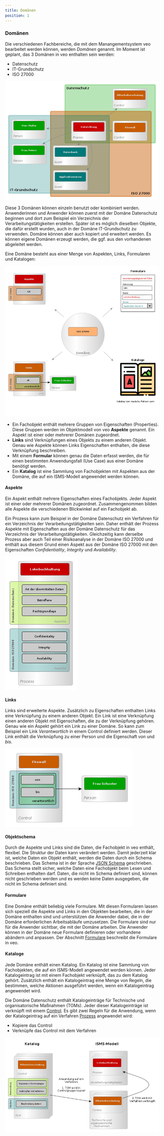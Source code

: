 ```yaml
---
title: Domänen
position: 1
---
```


### Domänen

Die verschiedenen Fachbereiche, die mit dem Manangementsystem veo bearbeitet werden können, werden *Domänen* genannt. Im Moment ist geplant, das 3 Domänen in veo enthalten sein werden:

* Datenschutz
* IT-Grundschutz
* ISO 27000

![veo-domains](media/veo-domains.png)

Diese 3 Domänen können einzeln benutzt oder kombiniert werden. Anwenderinnen und Anwender können zuerst mit der Domäne Datenschutz beginnen und dort zum Beispiel ein Verzeichnis der Verarbeitungstätigkeiten erstellen.
Später ist es möglich dieselben Objekte, die dafür erstellt wurden, auch in der Domäne IT-Grundschutz zu verwenden. Domäne können aber auch kopiert und erweitert werden. Es können eigene Domänen erzeugt werden, die ggf. aus den vorhandenen abgeleitet werden.

Eine Domäne besteht aus einer Menge von Aspekten, Links, Formularen und Katalogen:

![veo-domaene](media/veo-domaene.png)

* Ein Fachobjekt enthält mehrere Gruppen von Eigenschaften (Properties). Diese Gruppen werden im Objektmodell von veo **Aspekte** genannt. Ein Aspekt ist einer oder mehrerer Domänen zugeordnet.
* **Links** sind Verknüpfungen eines Objekts zu einem anderen Objekt. Genau wie Aspekte können Links Eigenschaften enthalten, die diese Verknüpfung beschreiben.
* Mit einem **Formular** können genau die Daten erfasst werden, die für einen bestimmten Anwendungsfall (Use Case) aus einer Domäne benötigt werden.
* Ein **Katalog** ist eine Sammlung von Fachobjekten mit Aspekten aus der Domäne, die auf ein ISMS-Modell angewendet werden können.

#### Aspekte

Ein Aspekt enthält mehrere Eigenschaften eines Fachobjekts. Jeder Aspekt ist einer oder mehrerer Domänen zugeordnet. Zusammengenommen bilden alle Aspekte die verschiedenen Blickwinkel auf ein Fachobjekt ab.

Ein Prozess kann zum Beispiel in der Domäne Datenschutz ein Verfahren für ein Verzeichnis der Verarbeitungstätigkeiten sein. Daher enthält der Prozess Aspekte mit Eigenschaften aus der Domäne Datenschutz für das Verzeichnis der Verarbeitungstätigkeiten. Gleichzeitig kann derselbe Prozess aber auch Teil einer Risikoanalyse in der Domäne ISO 27000 und enthält aus diesem Grund einen Aspekt aus der Domäne ISO 27000 mit den Eigenschaften *Confidentiality*, *Integrity* und *Availability*.

![veo-aspekte](media/veo-aspekte.png)

#### Links

Links sind erweiterte Aspekte. Zusätzlich zu Eigenschaften enthalten Links eine Verknüpfung zu einem anderen Objekt. Ein Link ist eine Verknüpfung einen anderen Objekt mit Eigenschaften, die zu der Verknüpfung gehören. Genau wie ein Aspekt gehört ein Link zu einer Domäne. So kann zum Beispiel ein Link *Verantwortlich* in einem Control definiert werden. Dieser Link enthält die Verknüpfung zu einer Person und die Eigenschaft *von* und *bis*.

![veo-links](media/veo-links.png)

#### Objektschema

Durch die Aspekte und Links sind die Daten, die Fachobjekt in veo enthält, flexibel. Die Struktur der Daten kann verändert werden. Damit jederzeit klar ist, welche Daten ein Objekt enthält, werden die Daten durch ein Schema beschrieben. Das Schema ist in der Sprache [JSON Schema](https://json-schema.org/) geschrieben. Das Schema stellt sicher, welche Daten eine Fachobjekt beim Lesen und Schreiben enthalten darf. Daten, die nicht im Schema definiert sind, können nicht geschrieben werden und es werden keine Daten ausgegeben, die nicht im Schema definiert sind.

#### Formulare

Eine Domäne enthält beliebig viele Formulare. Mit diesen Formularen lassen sich speziell die Aspekte und Links in den Objekten bearbeiten, die in der Domäne enthalten sind und unterstützen die Anwender dabei, die in der Domäne erforderlichen Arbeitsabläufe umzusetzen. Die Formulare sind nur für die Anwender sichtbar, die mit der Domäne arbeiten. Die Anwender können in der Domäne neue Formulare definieren oder vorhandene abändern und anpassen. Der Abschnitt [Formulare](forms) beschreibt die Formulare in veo.

#### Kataloge

Jede Domäne enthält einen Katalog. Ein Katalog ist eine Sammlung von Fachobjekten, die auf ein ISMS-Modell angewendet werden können. Jeder Katalogeintrag ist mit einem Fachobjekt verknüpft, das zu dem Katalog gehört. Zusätzlich enthält ein Katalogeintrag eine Menge von Regeln, die bestimmen, welche Aktionen ausgeführt werden, wenn ein Katalogeintrag angewendet wird.

Die Domäne Datenschutz enthält Katalogeinträge für Technische und organisatorische Maßnahmen (TOMs). Jeder dieser Katalogeinträge ist verknüpft mit einem [Control](objects#control). Es gibt zwei Regeln für die Anwendung, wenn der Katalogeintrag auf ein Verfahren [Prozess](objects#prozess) angewendet wird:

* Kopiere das Control
* Verknüpfe das Control mit dem Verfahren

![veo-kataloge](media/veo-kataloge.png)
